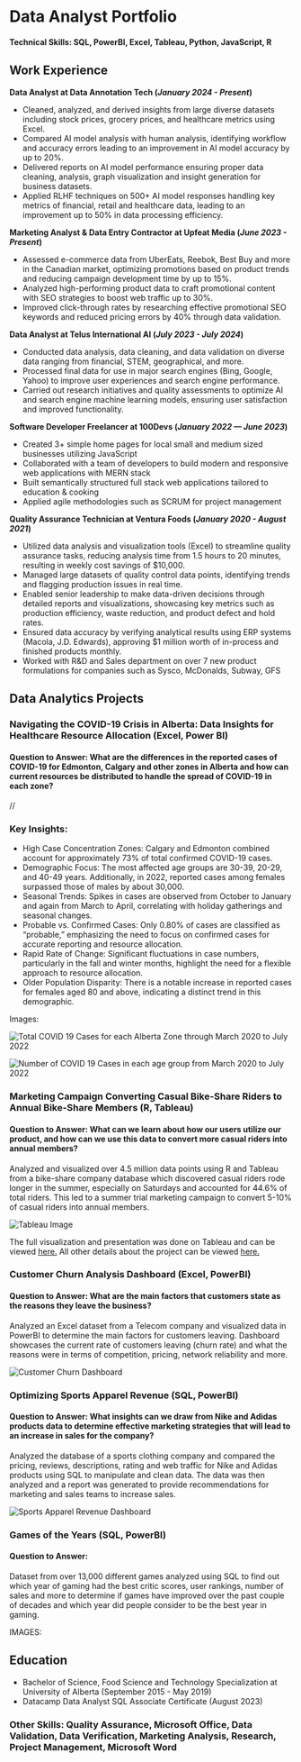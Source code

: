 # Data Analyst Portfolio 

#### Technical Skills: SQL, PowerBI, Excel, Tableau, Python, JavaScript, R


## **Work Experience**
**Data Analyst at Data Annotation Tech (_January 2024 - Present_)**
- Cleaned, analyzed, and derived insights from large diverse datasets including stock prices, grocery prices, and healthcare metrics using Excel.
- Compared AI model analysis with human analysis, identifying workflow and accuracy errors leading to an improvement in AI model accuracy by up to 20%.
- Delivered reports on AI model performance ensuring proper data cleaning, analysis, graph visualization and insight generation for business datasets.
- Applied RLHF techniques on 500+ AI model responses handling key metrics of financial, retail and healthcare data, leading to an improvement up to 50% in data processing efficiency.


**Marketing Analyst & Data Entry Contractor at Upfeat Media (_June 2023 - Present_)**
- Assessed e-commerce data from UberEats, Reebok, Best Buy and more in the Canadian market, optimizing promotions based on product trends and reducing campaign development time by up to 15%. 
- Analyzed high-performing product data to craft promotional content with SEO strategies to boost web traffic up to 30%.
- Improved click-through rates by researching effective promotional SEO keywords and reduced pricing errors by 40% through data validation.


**Data Analyst at Telus International AI (_July 2023 - July 2024_)**
- Conducted data analysis, data cleaning, and data validation on diverse data ranging from financial, STEM, geographical, and more. 
- Processed final data for use in major search engines (Bing, Google, Yahoo) to improve user experiences and search engine performance.
- Carried out research initiatives and quality assessments to optimize AI and search engine machine learning models, ensuring user satisfaction and improved functionality.


**Software Developer Freelancer at 100Devs (_January 2022 — June 2023_)**
- Created 3+ simple home pages for local small and medium sized businesses utilizing JavaScript
-	Collaborated with a team of developers to build modern and responsive web applications with MERN stack
- Built semantically structured full stack web applications tailored to education & cooking
-	Applied agile methodologies such as SCRUM for project management
  

**Quality Assurance Technician at Ventura Foods (_January 2020 - August 2021_)**
- Utilized data analysis and visualization tools (Excel) to streamline quality assurance tasks, reducing analysis time from 1.5 hours to 20 minutes, resulting in weekly cost savings of $10,000.
- Managed large datasets of quality control data points, identifying trends and flagging production issues in real time.
- Enabled senior leadership to make data-driven decisions through detailed reports and visualizations, showcasing key metrics such as production efficiency, waste reduction, and product defect and hold rates.
- Ensured data accuracy by verifying analytical results using ERP systems (Macola, J.D. Edwards), approving $1 million worth of in-process and finished products monthly.
- Worked with R&D and Sales department on over 7 new product formulations for companies such as Sysco, McDonalds, Subway, GFS
  


## **Data Analytics Projects**
### Navigating the COVID-19 Crisis in Alberta: Data Insights for Healthcare Resource Allocation (Excel, Power BI)
#### Question to Answer: What are the differences in the reported cases of COVID-19 for Edmonton, Calgary and other zones in Alberta and how can current resources be distributed to handle the spread of COVID-19 in each zone?
//
### Key Insights:
-	High Case Concentration Zones: Calgary and Edmonton combined account for approximately 73% of total confirmed COVID-19 cases.
-	Demographic Focus: The most affected age groups are 30-39, 20-29, and 40-49 years. Additionally, in 2022, reported cases among females surpassed those of males by about 30,000.
-	Seasonal Trends: Spikes in cases are observed from October to January and again from March to April, correlating with holiday gatherings and seasonal changes.
-	Probable vs. Confirmed Cases: Only 0.80% of cases are classified as “probable,” emphasizing the need to focus on confirmed cases for accurate reporting and resource allocation.
-	Rapid Rate of Change: Significant fluctuations in case numbers, particularly in the fall and winter months, highlight the need for a flexible approach to resource allocation.
-	Older Population Disparity: There is a notable increase in reported cases for females aged 80 and above, indicating a distinct trend in this demographic.

Images:

![Total COVID 19 Cases for each Alberta Zone through March 2020 to July 2022](/assets/CasesByZones.png)



![Number of COVID 19 Cases in each age group from March 2020 to July 2022](/assets/CasesByAgeGroup.png)



### Marketing Campaign Converting Casual Bike-Share Riders to Annual Bike-Share Members (R, Tableau)
#### Question to Answer: What can we learn about how our users utilize our product, and how can we use this data to convert more casual riders into annual members?

Analyzed and visualized over 4.5 million data points using R and Tableau from a bike-share company database which discovered casual riders rode longer in the summer, especially on Saturdays and accounted for 44.6% of total riders. This led to a summer trial marketing campaign to convert 5-10% of casual riders into annual members.

![Tableau Image](/assets/BikeShareTableauImage.PNG)

The full visualization and presentation was done on Tableau and can be viewed [here.](https://public.tableau.com/app/profile/visan2980/viz/DataAnalyticsProjectDashboard/Story1#1)
All other details about the project can be viewed [here.](https://github.com/Visan1/Data-Analytics-Project)

### Customer Churn Analysis Dashboard (Excel, PowerBI)
#### Question to Answer: What are the main factors that customers state as the reasons they leave the business?

Analyzed an Excel dataset from a Telecom company and visualized data in PowerBI to determine the main factors for customers leaving. Dashboard showcases the current rate of customers leaving (churn rate) and what the reasons were in terms of competition, pricing, network reliability and more. 

![Customer Churn Dashboard](/assets/ChurningCustomersAnalysisDashboard.PNG)


### Optimizing Sports Apparel Revenue (SQL, PowerBI)
#### Question to Answer: What insights can we draw from Nike and Adidas products data to determine effective marketing strategies that will lead to an increase in sales for the company?

Analyzed the database of a sports clothing company and compared the pricing, reviews, descriptions, rating and web traffic for Nike and Adidas products using SQL to manipulate and clean data. The data was then analyzed and a report was generated to provide recommendations for marketing and sales teams to increase sales. 

![Sports Apparel Revenue Dashboard](/assets/SportsApparelRevenue.PNG)

### Games of the Years (SQL, PowerBI)
#### Question to Answer:

Dataset from over 13,000 different games analyzed using SQL to find out which year of gaming had the best critic scores, user rankings, number of sales and more to determine if games have improved over the past couple of decades and which year did people consider to be the best year in gaming.

IMAGES:


## Education
- Bachelor of Science, Food Science and Technology Specialization at University of Alberta (September 2015 - May 2019)
- Datacamp Data Analyst SQL Associate Certificate (August 2023)

### Other Skills: Quality Assurance, Microsoft Office, Data Validation, Data Verification, Marketing Analysis, Research, Project Management, Microsoft Word








